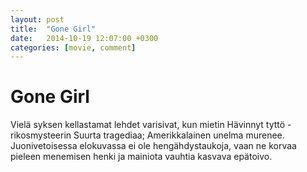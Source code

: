 ```yaml
---
layout: post
title:  "Gone Girl"
date:   2014-10-19 12:07:00 +0300
categories: [movie, comment]
---
```


# Gone Girl

Vielä syksen kellastamat lehdet varisivat, kun mietin Hävinnyt tyttö -rikosmysteerin Suurta tragediaa; Amerikkalainen unelma murenee. Juonivetoisessa elokuvassa ei ole hengähdystaukoja, vaan ne korvaa pieleen menemisen henki ja mainiota vauhtia kasvava epätoivo.

[//]: # "http://www.imdb.com/title/tt2267998/"
